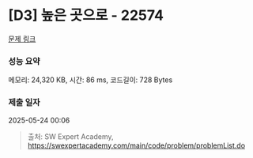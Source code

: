 # [D3] 높은 곳으로 - 22574 

[문제 링크](https://swexpertacademy.com/main/code/problem/problemDetail.do?contestProbId=AZIieDaq5AEDFAXd) 

### 성능 요약

메모리: 24,320 KB, 시간: 86 ms, 코드길이: 728 Bytes

### 제출 일자

2025-05-24 00:06



> 출처: SW Expert Academy, https://swexpertacademy.com/main/code/problem/problemList.do